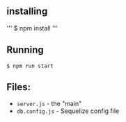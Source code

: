 ## installing
'''
$ npm install
'''

## Running
```
$ npm run start  
```

## Files:
* `server.js` - the "main"
* `db.config.js` - Sequelize config file
